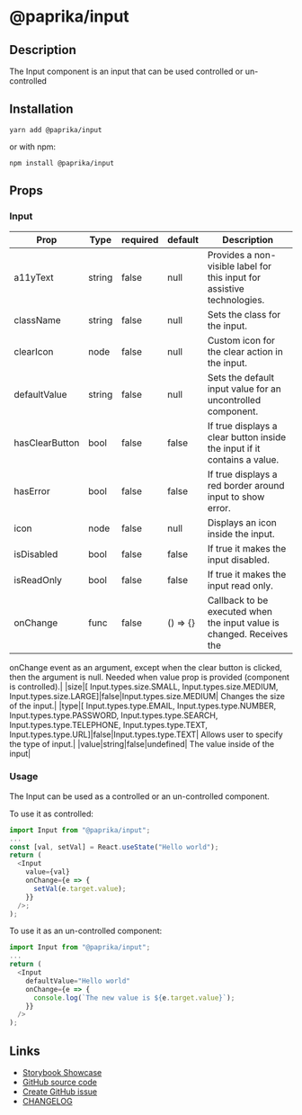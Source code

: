 <!-- start: Autogenerated - do not modify -->

# @paprika/input

## Description

The Input component is an input that can be used controlled or un-controlled

## Installation

```
yarn add @paprika/input
```

or with npm:

```
npm install @paprika/input
```

## Props

### Input

| Prop           | Type   | required | default  | Description                                                              |
| -------------- | ------ | -------- | -------- | ------------------------------------------------------------------------ |
| a11yText       | string | false    | null     | Provides a non-visible label for this input for assistive technologies.  |
| className      | string | false    | null     | Sets the class for the input.                                            |
| clearIcon      | node   | false    | null     | Custom icon for the clear action in the input.                           |
| defaultValue   | string | false    | null     | Sets the default input value for an uncontrolled component.              |
| hasClearButton | bool   | false    | false    | If true displays a clear button inside the input if it contains a value. |
| hasError       | bool   | false    | false    | If true displays a red border around input to show error.                |
| icon           | node   | false    | null     | Displays an icon inside the input.                                       |
| isDisabled     | bool   | false    | false    | If true it makes the input disabled.                                     |
| isReadOnly     | bool   | false    | false    | If true it makes the input read only.                                    |
| onChange       | func   | false    | () => {} | Callback to be executed when the input value is changed. Receives the    |

onChange event as an argument, except when the clear button is clicked,
then the argument is null. Needed when value prop is provided (component
is controlled).|
|size|[ Input.types.size.SMALL, Input.types.size.MEDIUM, Input.types.size.LARGE]|false|Input.types.size.MEDIUM| Changes the size of the input.|
|type|[ Input.types.type.EMAIL, Input.types.type.NUMBER, Input.types.type.PASSWORD, Input.types.type.SEARCH, Input.types.type.TELEPHONE, Input.types.type.TEXT, Input.types.type.URL]|false|Input.types.type.TEXT| Allows user to specify the type of input.|
|value|string|false|undefined| The value inside of the input|

<!-- end: Autogenerated - do not modify -->
<!-- content -->

### Usage

The Input can be used as a controlled or an un-controlled component.

To use it as controlled:

```js
import Input from "@paprika/input";
...
const [val, setVal] = React.useState("Hello world");
return (
  <Input
    value={val}
    onChange={e => {
      setVal(e.target.value);
    }}
  />;
);
```

To use it as an un-controlled component:

```js
import Input from "@paprika/input";
...
return (
  <Input
    defaultValue="Hello world"
    onChange={e => {
      console.log(`The new value is ${e.target.value}`);
    }}
  />
);
```

<!-- eoContent -->

## Links

- [Storybook Showcase](https://paprika.highbond.com/?path=/story/forms-input--showcase)
- [GitHub source code](https://github.com/acl-services/paprika/tree/master/packages/Input/src)
- [Create GitHub issue](https://github.com/acl-services/paprika/issues/new?label=[]&title=@paprika/input%20[help]:%20your%20short%20description&body=%0A%23%20Help%20wanted%0A%0A%23%23%20Please%20write%20your%20question.%0A*A%20clear%20and%20concise%20description%20of%20what%20the%20question%20is*%0A%0A%23%23%20Additional%20context%0A*Add%20any%20other%20context%20or%20screenshots%20about%20your%20question%20here.*%0A)
- [CHANGELOG](https://github.com/acl-services/paprika/tree/master/packages/Input/CHANGELOG.md)
